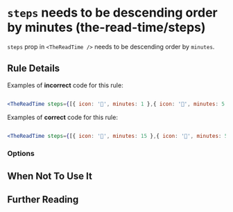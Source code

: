 # `steps` needs to be descending order by minutes  (the-read-time/steps)

`steps` prop in `<TheReadTime />` needs to be descending order by `minutes`.

## Rule Details

Examples of **incorrect** code for this rule:

```jsx

<TheReadTime steps={[{ icon: '🍣', minutes: 1 },{ icon: '🍔', minutes: 5 },{ icon: '🍱', minutes: 15 }]} />

```

Examples of **correct** code for this rule:

```jsx

<TheReadTime steps={[{ icon: '🍱', minutes: 15 },{ icon: '🍔', minutes: 5 },{ icon: '🍣', minutes: 1 }]} />

```

### Options

## When Not To Use It

## Further Reading
